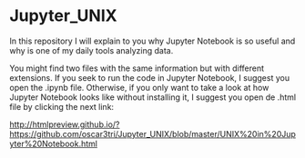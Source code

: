 # Jupyter_UNIX
In this repository I will explain to you why Jupyter Notebook is so useful and why is one of my daily tools analyzing data.

You might find two files with the same information but with different extensions.
 If you seek to run the code in Jupyter Notebook, I suggest you open the .ipynb file.
 Otherwise, if you only want to take a look at how Jupyter Notebook looks like without installing it, I suggest you open de .html file by clicking the next link:

http://htmlpreview.github.io/?https://github.com/oscar3tri/Jupyter_UNIX/blob/master/UNIX%20in%20Jupyter%20Notebook.html
